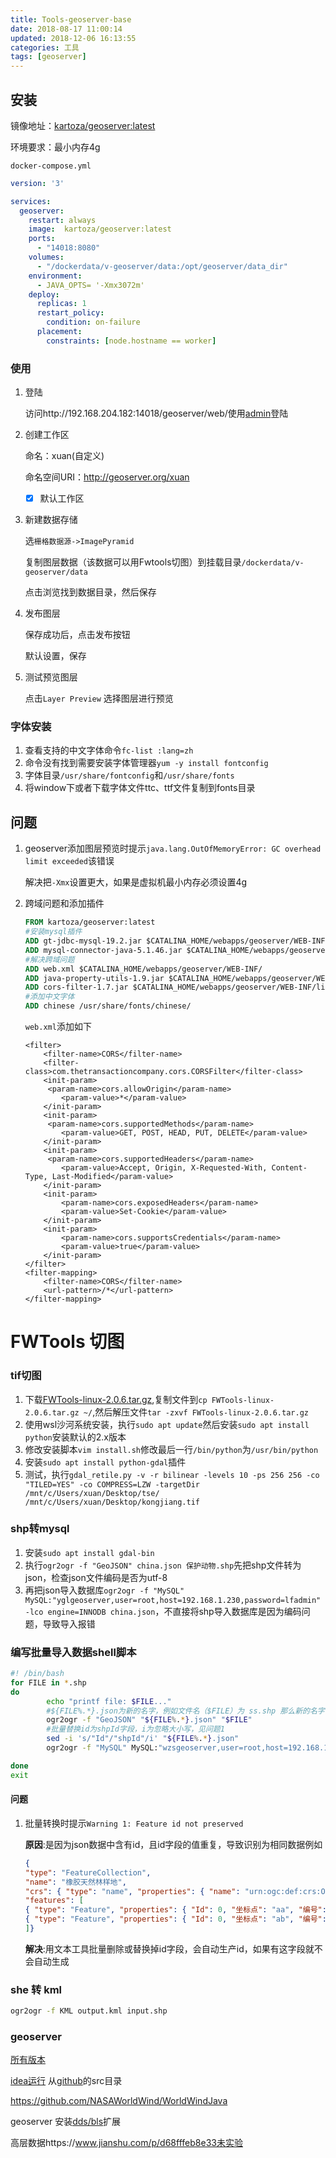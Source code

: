 ```yaml
---
title: Tools-geoserver-base
date: 2018-08-17 11:00:14
updated: 2018-12-06 16:13:55
categories: 工具
tags: [geoserver]
---
```


## 安装

镜像地址：[kartoza/geoserver:latest](https://github.com/kartoza/docker-geoserver)

环境要求：最小内存4g

`docker-compose.yml`

```yaml
version: '3'

services:
  geoserver:
    restart: always
    image: 	kartoza/geoserver:latest	
    ports:
      - "14018:8080"
    volumes:
      - "/dockerdata/v-geoserver/data:/opt/geoserver/data_dir"
    environment:
      - JAVA_OPTS= '-Xmx3072m' 
    deploy:
      replicas: 1
      restart_policy:
        condition: on-failure
      placement:
        constraints: [node.hostname == worker]
```

### 使用

1. 登陆

   访问http://192.168.204.182:14018/geoserver/web/使用[admin](geoserver)登陆

2. 创建工作区

   命名：xuan(自定义)

   命名空间URI：http://geoserver.org/xuan

   - [x] 默认工作区

3. 新建数据存储

   选`栅格数据源->ImagePyramid` 

   复制图层数据（该数据可以用Fwtools切图）到挂载目录`/dockerdata/v-geoserver/data`

   点击浏览找到数据目录，然后保存

4. 发布图层

   保存成功后，点击发布按钮

   默认设置，保存

5. 测试预览图层

   点击`Layer Preview` 选择图层进行预览

### 字体安装

1. 查看支持的中文字体命令`fc-list :lang=zh`
2. 命令没有找到需要安装字体管理器`yum -y install fontconfig`
3. 字体目录`/usr/share/fontconfig`和`/usr/share/fonts`
4. 将window下或者下载字体文件ttc、ttf文件复制到fonts目录



## 问题

1. geoserver添加图层预览时提示`java.lang.OutOfMemoryError: GC overhead limit exceeded`该错误

   解决把`-Xmx`设置更大，如果是虚拟机最小内存必须设置4g

2. 跨域问题和添加插件

   ```dockerfile
   FROM kartoza/geoserver:latest
   #安装mysql插件
   ADD gt-jdbc-mysql-19.2.jar $CATALINA_HOME/webapps/geoserver/WEB-INF/lib/
   ADD mysql-connector-java-5.1.46.jar $CATALINA_HOME/webapps/geoserver/WEB-INF/lib/
   #解决跨域问题
   ADD web.xml $CATALINA_HOME/webapps/geoserver/WEB-INF/
   ADD java-property-utils-1.9.jar $CATALINA_HOME/webapps/geoserver/WEB-INF/lib/
   ADD cors-filter-1.7.jar $CATALINA_HOME/webapps/geoserver/WEB-INF/lib/
   #添加中文字体
   ADD chinese /usr/share/fonts/chinese/
   ```

   `web.xml`添加如下

   ```
   <filter>  
       <filter-name>CORS</filter-name>  
       <filter-class>com.thetransactioncompany.cors.CORSFilter</filter-class>  
       <init-param>  
        <param-name>cors.allowOrigin</param-name>  
           <param-value>*</param-value>  
       </init-param>  
       <init-param>  
        <param-name>cors.supportedMethods</param-name>  
           <param-value>GET, POST, HEAD, PUT, DELETE</param-value>  
       </init-param>  
       <init-param>  
        <param-name>cors.supportedHeaders</param-name>  
           <param-value>Accept, Origin, X-Requested-With, Content-Type, Last-Modified</param-value>  
       </init-param>  
       <init-param>  
           <param-name>cors.exposedHeaders</param-name>  
           <param-value>Set-Cookie</param-value>  
       </init-param>  
       <init-param>  
           <param-name>cors.supportsCredentials</param-name>  
           <param-value>true</param-value>  
       </init-param>  
   </filter>  
   <filter-mapping>  
       <filter-name>CORS</filter-name>  
       <url-pattern>/*</url-pattern>  
   </filter-mapping>
   
   ```

# FWTools 切图

### tif切图

1. 下载[FWTools-linux-2.0.6.tar.gz](http://fwtools.loskot.net/FWTools-linux-2.0.6.tar.gz),复制文件到`cp FWTools-linux-2.0.6.tar.gz ~/`,然后解压文件`tar -zxvf FWTools-linux-2.0.6.tar.gz`
2. 使用wsl沙河系统安装，执行`sudo apt update`然后安装`sudo apt install python`安装默认的2.x版本
3. 修改安装脚本`vim install.sh`修改最后一行`/bin/python`为`/usr/bin/python`
4. 安装`sudo apt install python-gdal`插件
5. 测试，执行`gdal_retile.py -v -r bilinear -levels 10 -ps 256 256 -co "TILED=YES" -co COMPRESS=LZW -targetDir /mnt/c/Users/xuan/Desktop/tse/ /mnt/c/Users/xuan/Desktop/kongjiang.tif`

### shp转mysql

1. 安装`sudo apt install gdal-bin`
2. 执行`ogr2ogr -f "GeoJSON" china.json 保护动物.shp`先把shp文件转为json，检查json文件编码是否为utf-8
3. 再把json导入数据库`ogr2ogr -f "MySQL" MySQL:"yglgeoserver,user=root,host=192.168.1.230,password=lfadmin" -lco engine=INNODB china.json`，不直接将shp导入数据库是因为编码问题，导致导入报错

### 编写批量导入数据shell脚本

```bash
#! /bin/bash
for FILE in *.shp
do
        echo "printf file: $FILE..."
        #${FILE%.*}.json为新的名字，例如文件名（$FILE）为 ss.shp 那么新的名字（${FILE%.*}.json）为ss.json
        ogr2ogr -f "GeoJSON" "${FILE%.*}.json" "$FILE"
        #批量替换id为shpId字段，i为忽略大小写，见问题1
        sed -i 's/"Id"/"shpId"/i' "${FILE%.*}.json"
        ogr2ogr -f "MySQL" MySQL:"wzsgeoserver,user=root,host=192.168.1.230,password=lfadmin" -lco engine=INNODB "${FILE%.*}.json"

done
exit
```

#### 问题

1. 批量转换时提示`Warning 1: Feature id not preserved`

   **原因**:是因为json数据中含有id，且id字段的值重复，导致识别为相同数据例如

   ```json
   {
   "type": "FeatureCollection",
   "name": "橡胶天然林样地",
   "crs": { "type": "name", "properties": { "name": "urn:ogc:def:crs:OGC:1.3:CRS84" } },
   "features": [
   { "type": "Feature", "properties": { "Id": 0, "坐标点": "aa", "编号": null, "树种": null, "胸径": null, "树高": null, "东西": null, "南北": null, "序号": 3, "X坐标": 109.33121961000001, "Y坐标": 18.9831775639 }, "geometry": { "type": "Point", "coordinates": [ 107.331219609524425, 18.973177563938192 ] } },
   { "type": "Feature", "properties": { "Id": 0, "坐标点": "ab", "编号": null, "树种": null, "胸径": null, "树高": null, "东西": null, "南北": null, "序号": 3, "X坐标": 109.331143725, "Y坐标": 18.983130045799999 }, "geometry": { "type": "Point", "coordinates": [ 109.331143724995911, 18.973130045772864 ] } }
   ]}
   ```

   **解决**:用文本工具批量删除或替换掉id字段，会自动生产id，如果有这字段就不会自动生成

### she 转 kml

```bash
ogr2ogr -f KML output.kml input.shp 
```



### geoserver

[所有版本](https://build.geoserver.org/geoserver/)

[idea运行](https://docs.geoserver.org/latest/en/developer/quickstart/intellij.html) 从[github](https://github.com/geoserver/geoserver)的src目录



https://github.com/NASAWorldWind/WorldWindJava

geoserver 安装[dds/bls](https://docs.geoserver.org/stable/en/user/community/dds/index.html)扩展



高层数据https://www.jianshu.com/p/d68fffeb8e33未实验